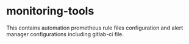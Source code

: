 # monitoring-tools

This contains automation prometheus rule files configuration and alert manager configurations including gitlab-ci file.
